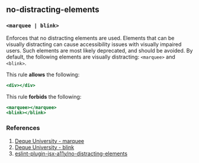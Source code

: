 ## no-distracting-elements

### `<marquee | blink>`

Enforces that no distracting elements are used. Elements that can be visually distracting can cause accessibility issues with visually impaired users. Such elements are most likely deprecated, and should be avoided. By default, the following elements are visually distracting: `<marquee>` and `<blink>`.

This rule **allows** the following:

```hbs
<div></div>
```

This rule **forbids** the following:

```hbs
<marquee></marquee>
<blink></blink>
```


### References

1. [Deque University - marquee](https://dequeuniversity.com/rules/axe/1.1/marquee)
2. [Deque University - blink](https://dequeuniversity.com/rules/axe/1.1/blink)
3. [eslint-plugin-jsx-a11y/no-distracting-elements](https://github.com/evcohen/eslint-plugin-jsx-a11y/blob/master/docs/rules/no-distracting-elements.md)
